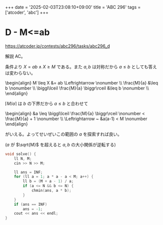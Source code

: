 +++
date = '2025-02-03T23:08:10+09:00'
title = 'ABC 296'
tags = ['atcoder', 'abc']
+++

# D - M<=ab

<https://atcoder.jp/contests/abc296/tasks/abc296_d>

解説 AC。

条件より $X = ab \wedge X \geq M$ である。また $a,b$ は対称だから $a \leq b$ としても答えは変わらない。

\begin{align}
    M \leq X &= ab \Leftrightarrow \nonumber \\\\
    \frac{M}{a} &\leq b \nonumber \\\\
    \biggl\lceil \frac{M}{a} \biggr\rceil &\leq b \nonumber \\\\
\end{align}

$\lceil M/a \rceil$ は $b$ の下界だから $a \leq b$ と合わせて

\begin{align}
    &a \leq \biggl\lceil \frac{M}{a} \biggr\rceil \nonumber < \frac{M}{a} + 1 \nonumber \\\\
    \Leftrightarrow ~ &a(a-1) < M \nonumber
\end{align}

がいえる。よってせいぜいこの範囲の $a$ を探索すれば良い。

($a$ が $\sqrt{M}$ を超えると $a, b$ の大小関係が逆転する)

```cpp
void solve() {
    ll N, M;
    cin >> N >> M;

    ll ans = INF;
    for (ll a = 1; a * a - a < M; a++) {
        ll b = (M + a - 1) / a;
        if (a <= N && b <= N) {
            chmin(ans, a * b);
        }
    }
    if (ans == INF)
        ans = -1;
    cout << ans << endl;
}
```
